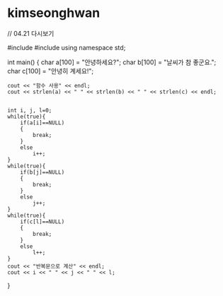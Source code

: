 # kimseonghwan

// 04.21 다시보기

#include <iostream>
#include <cstring>
using namespace std;

int main()
{
    char a[100] = "안녕하세요?";
    char b[100] = "날씨가 참 좋군요.";
    char c[100] = "안녕히 계세요!";
    
    cout << "함수 사용" << endl;
    cout << strlen(a) << " " << strlen(b) << " " << strlen(c) << endl;
    

    int i, j, l=0;
    while(true){
        if(a[i]==NULL)
        {
            break;
        }
        else
            i++;
    }
    while(true){
        if(b[j]==NULL)
        {
            break;
        }
        else
            j++;
    }
    while(true){
        if(c[l]==NULL)
        {
            break;
        }
        else
            l++;
    }
    cout << "반복문으로 계산" << endl;
    cout << i << " " << j << " " << l;
}
